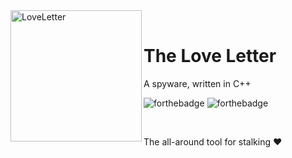 ﻿<div>
  <img width="210" height="210" align="left" src="https://i.ibb.co/2SZhjKR/2066279-bigthumbnail.webp" alt="LoveLetter"/>
  <br>
  <h1>The Love Letter</h1>
  <p>A spyware, written in C++</p>
</div>

![forthebadge](https://forthebadge.com/images/badges/built-with-love.svg)
![forthebadge](https://forthebadge.com/images/badges/made-with-reason.svg)

<br/>

The all-around tool for stalking ❤️